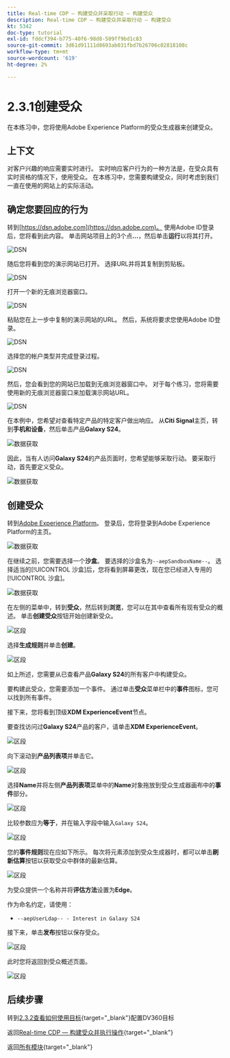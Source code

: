 ```yaml
---
title: Real-time CDP — 构建受众并采取行动 — 构建受众
description: Real-time CDP — 构建受众并采取行动 — 构建受众
kt: 5342
doc-type: tutorial
exl-id: fddcf394-b775-40f6-98d8-509ff9bd1c83
source-git-commit: 3d61d91111d8693ab031fbd7b26706c02818108c
workflow-type: tm+mt
source-wordcount: '619'
ht-degree: 2%

---
```


# 2.3.1创建受众

在本练习中，您将使用Adobe Experience Platform的受众生成器来创建受众。

## 上下文

对客户兴趣的响应需要实时进行。 实时响应客户行为的一种方法是，在受众具有实时资格的情况下，使用受众。 在本练习中，您需要构建受众，同时考虑到我们一直在使用的网站上的实际活动。

## 确定您要回应的行为

转到[https://dsn.adobe.com](https://dsn.adobe.com)。 使用Adobe ID登录后，您将看到此内容。 单击网站项目上的3个点&#x200B;**...**，然后单击&#x200B;**运行**&#x200B;以将其打开。

![DSN](./../../datacollection/dc1.1/images/web8.png)

随后您将看到您的演示网站已打开。 选择URL并将其复制到剪贴板。

![DSN](../../../getting-started/gettingstarted/images/web3.png)

打开一个新的无痕浏览器窗口。

![DSN](../../../getting-started/gettingstarted/images/web4.png)

粘贴您在上一步中复制的演示网站的URL。 然后，系统将要求您使用Adobe ID登录。

![DSN](../../../getting-started/gettingstarted/images/web5.png)

选择您的帐户类型并完成登录过程。

![DSN](../../../getting-started/gettingstarted/images/web6.png)

然后，您会看到您的网站已加载到无痕浏览器窗口中。 对于每个练习，您将需要使用新的无痕浏览器窗口来加载演示网站URL。

![DSN](../../../getting-started/gettingstarted/images/web7.png)

在本例中，您希望对查看特定产品的特定客户做出响应。
从&#x200B;**Citi Signal**&#x200B;主页，转到&#x200B;**手机和设备**，然后单击产品&#x200B;**Galaxy S24**。

![数据获取](./images/homegalaxy.png)

因此，当有人访问&#x200B;**Galaxy S24**&#x200B;的产品页面时，您希望能够采取行动。 要采取行动，首先要定义受众。

![数据获取](./images/homegalaxy1.png)

## 创建受众

转到[Adobe Experience Platform](https://experience.adobe.com/platform)。 登录后，您将登录到Adobe Experience Platform的主页。

![数据获取](./../../../../modules/delivery-activation/datacollection/dc1.2/images/home.png)

在继续之前，您需要选择一个&#x200B;**沙盒**。 要选择的沙盒名为``--aepSandboxName--``。 选择适当的[!UICONTROL 沙盒]后，您将看到屏幕更改，现在您已经进入专用的[!UICONTROL 沙盒]。

![数据获取](./../../../../modules/delivery-activation/datacollection/dc1.2/images/sb1.png)

在左侧的菜单中，转到&#x200B;**受众**，然后转到&#x200B;**浏览**，您可以在其中查看所有现有受众的概述。 单击&#x200B;**创建受众**&#x200B;按钮开始创建新受众。

![区段](./images/menuseg.png)

选择&#x200B;**生成规则**&#x200B;并单击&#x200B;**创建**。

![区段](./images/menuseg1.png)

如上所述，您需要从已查看产品&#x200B;**Galaxy S24**&#x200B;的所有客户中构建受众。

要构建此受众，您需要添加一个事件。 通过单击&#x200B;**受众**&#x200B;菜单栏中的&#x200B;**事件**&#x200B;图标，您可以找到所有事件。

接下来，您将看到顶级&#x200B;**XDM ExperienceEvent**&#x200B;节点。

要查找访问过&#x200B;**Galaxy S24**&#x200B;产品的客户，请单击&#x200B;**XDM ExperienceEvent**。

![区段](./images/findee.png)

向下滚动到&#x200B;**产品列表项**&#x200B;并单击它。

![区段](./images/see.png)

选择&#x200B;**Name**&#x200B;并将左侧&#x200B;**产品列表项**&#x200B;菜单中的&#x200B;**Name**&#x200B;对象拖放到受众生成器画布中的&#x200B;**事件**&#x200B;部分。

![区段](./images/eewebpdtlname1.png)

比较参数应为&#x200B;**等于**，并在输入字段中输入`Galaxy S24`。

![区段](./images/pv.png)

您的&#x200B;**事件规则**&#x200B;现在应如下所示。 每次将元素添加到受众生成器时，都可以单击&#x200B;**刷新估算**&#x200B;按钮以获取受众中群体的最新估算。

![区段](./images/ldap4.png)

为受众提供一个名称并将&#x200B;**评估方法**&#x200B;设置为&#x200B;**Edge**。

作为命名约定，请使用：

- `--aepUserLdap-- - Interest in Galaxy S24`

接下来，单击&#x200B;**发布**&#x200B;按钮以保存受众。

![区段](./images/segmentname.png)

此时您将返回到受众概述页面。

![区段](./images/savedsegment.png)

## 后续步骤

转到[2.3.2查看如何使用目标](./ex2.md){target="_blank"}配置DV360目标

返回[Real-time CDP — 构建受众并执行操作](./real-time-cdp-build-a-segment-take-action.md){target="_blank"}

返回[所有模块](./../../../../overview.md){target="_blank"}
